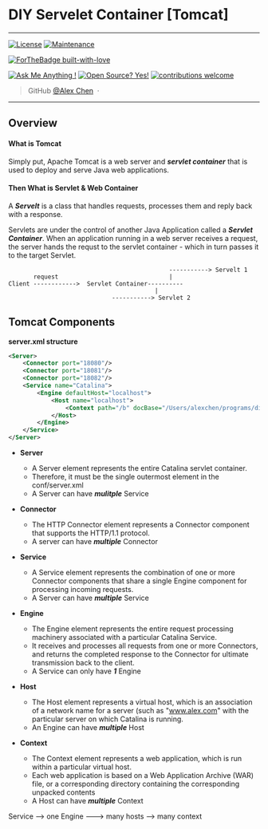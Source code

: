 # DIY Servelet Container [Tomcat]
---

[![License](https://img.shields.io/badge/License-Apache%202.0-blue.svg)](https://opensource.org/licenses/Apache-2.0)
[![Maintenance](https://img.shields.io/badge/Maintained%3F-yes-green.svg)](https://GitHub.com/Naereen/StrapDown.js/graphs/commit-activity)

[![ForTheBadge built-with-love](http://ForTheBadge.com/images/badges/built-with-love.svg)](https://GitHub.com/Naereen/)


[![Ask Me Anything !](https://img.shields.io/badge/Ask%20me-anything-1abc9c.svg)](https://GitHub.com/Naereen/ama)
[![Open Source? Yes!](https://badgen.net/badge/Open%20Source%20%3F/Yes%21/blue?icon=github)](https://github.com/Naereen/badges/)
[![contributions welcome](https://img.shields.io/badge/contributions-welcome-brightgreen.svg?style=flat)](https://github.com/dwyl/esta/issues)


> GitHub [@Alex Chen](https://github.com/chen-star) &nbsp;&middot;&nbsp;

---

## Overview

#### What is Tomcat

Simply put, Apache Tomcat is a web server and ***servlet container*** that is used to deploy and serve Java web applications.


#### Then What is Servlet & Web Container

A ***Servelt*** is a class that handles requests, processes them and reply back with a response. 

Servlets are under the control of another Java Application called a ***Servlet Container***. When an application running in a web server receives a request, the server hands the requst to the servlet container - which in turn passes it to the target Servlet. 

~~~
                                         	 -----------> Servelt 1
	   request                               |
Client ------------>  Servlet Container----------
		                                 |
					         -----------> Servlet 2

~~~


## Tomcat Components

**server.xml structure**

~~~xml
<Server>
    <Connector port="18080"/>
    <Connector port="18081"/>
    <Connector port="18082"/>
    <Service name="Catalina">
        <Engine defaultHost="localhost">
            <Host name="localhost">
                <Context path="/b" docBase="/Users/alexchen/programs/diytomcat/b"/>
            </Host>
        </Engine>
    </Service>
</Server>

~~~

* **Server**
	
	- A Server element represents the entire Catalina servlet container.
	- Therefore, it must be the single outermost element in the conf/server.xml
	- A Server can have ***mulitple*** Service

* **Connector**

	- The HTTP Connector element represents a Connector component that supports the HTTP/1.1 protocol.
	- A server can have ***multiple*** Connector
	
* **Service**
	
	- A Service element represents the combination of one or more Connector components that share a single Engine component for processing incoming requests. 
	- A Server can have ***multiple*** Service
	
* **Engine**

	- The Engine element represents the entire request processing machinery associated with a particular Catalina Service.
	- It receives and processes all requests from one or more Connectors, and returns the completed response to the Connector for ultimate transmission back to the client.
	- A Service can only have ***1*** Engine

* **Host**

	- The Host element represents a virtual host, which is an association of a network name for a server (such as "www.alex.com" with the particular server on which Catalina is running.
	- An Engine can have ***multiple*** Host

	
* **Context**

	- The Context element represents a web application, which is run within a particular virtual host. 
	- Each web application is based on a Web Application Archive (WAR) file, or a corresponding directory containing the corresponding unpacked contents
	- A Host can have ***multiple*** Context


Service --> one Engine ---> many hosts --> many context
